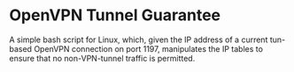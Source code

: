 # OpenVPN Tunnel Guarantee
 A simple bash script for Linux, which, given the IP address of a current tun-based OpenVPN connection on port 1197, manipulates the IP tables to ensure that no non-VPN-tunnel traffic is permitted.
